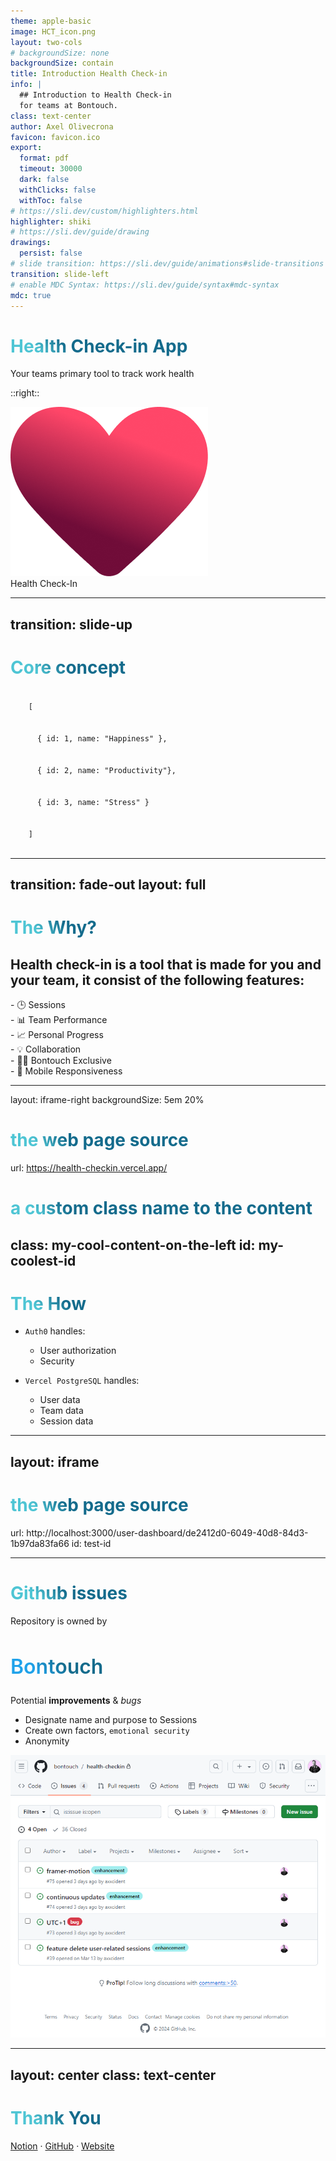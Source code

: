 ```yaml
---
theme: apple-basic
image: HCT_icon.png
layout: two-cols
# backgroundSize: none
backgroundSize: contain
title: Introduction Health Check-in
info: |
  ## Introduction to Health Check-in
  for teams at Bontouch.
class: text-center
author: Axel Olivecrona
favicon: favicon.ico
export:
  format: pdf
  timeout: 30000
  dark: false
  withClicks: false
  withToc: false
# https://sli.dev/custom/highlighters.html
highlighter: shiki
# https://sli.dev/guide/drawing
drawings:
  persist: false
# slide transition: https://sli.dev/guide/animations#slide-transitions
transition: slide-left
# enable MDC Syntax: https://sli.dev/guide/syntax#mdc-syntax
mdc: true
---
```


# Health Check-in App

Your teams primary tool to track work health

::right::

<div class='w-full h-full relative'>
  <div class="relative">
      <img
        v-motion
        :initial="{ y: -700, x: 0, scale: 0.9 }"
        :click-1="{ y: -100, x: 0, scale: 0.7, transition: { duration: 1000 } }"
        class="absolute inset-0 z-20"
        src="/heart.png"
        alt=""
      />
      <LightOrDark>
        <template #dark>
          <img
            v-motion
            :initial="{ x: -57, opacity: 0, scale: 0.7 }"
            :click-1="{ x: -57, y: 70, opacity: 1, scale: 0.4, transition: { duration: 1200 } }"
            class="absolute inset-0 z-0"
            src="/Heartground_black.svg"
            alt=""
          />
        </template>
        <template #light>
          <img
            v-motion
            :initial="{ x: -57, opacity: 0, scale: 0.9 }"
            :click-1="{ x: -57, y: 70, opacity: 1, scale: 0.5, transition: { duration: 1200 } }"
            class="absolute inset-0 z-1"
            src="/heartground_white.svg"
            alt=""
          />
        </template>
      </LightOrDark>
    </div>
    <div
      class="text-5xl absolute top-14 left-40 text-[#2B90B6] z-10"
      v-motion
      :initial="{ x: -80, opacity: 0}"
      :click-2="{ x: 25, opacity: 1, transition: { delay: 500, duration: 1000 } }">
      Health Check-In
    </div>
  </div>

<style>
  .grid-cols-2 {
    display: flex;
    justify-content: center;
    align-items: center;
  }
</style>

<!--
It's important that members of a team work in an effient way that is also good for the health in the long term. With todays presentation I'm going to talk about the health check-in App that will allow you to keep track of your teams and yourselfs work health regarding Happiness, Productivity and Stress. Let's check it out!
-->

---
transition: slide-up
---

# Core concept

<div class="flex flex-col justify-center relative w-full">
  <code class="w-full">
    [
      <br>
      { id: 1, name: "Happiness" },
      <br>
      { id: 2, name: "Productivity"},
      <br>
      { id: 3, name: "Stress" }
      <br>
    ]
  </code>
  <div class="w-full h-full">
      <div
        v-motion
        :initial="{ x: -300, opacity: 0, scale: 0.5 }"
        :click-1="{ x: 0, y: 130, opacity: 1, scale: 0.9, transition: { duration: 600 } }"
        class="absolute left-0 top-0 z-1 w-full h-[300px] bg-white opacity-20 rounded-md px-4 mx-4"
      >
        <Chart/>
      </div>
  </div>
</div>

<style>
  .chart-container canvas {
    background-color: rgba(255, 255, 255, 1); /* White background color */
  }
</style>

<!--
Presenter note with **bold**, *italic*, and ~~striked~~ text.

Also, HTML elements are valid:
<div class="flex w-full">
  <span style="flex-grow: 1;">Left content</span>
  <span>Right content</span>
</div>
-->

---
transition: fade-out
layout: full
---

# The Why?

<h2 class="p-4 mb-3">Health check-in is a tool that is made for you and your team, it consist of the following features:</h2>
    <div
      class="text-4xl absolute top-14 left-40"
      v-motion
      :initial="{ x: -100, opacity: 0}"
      :click-1="{ x: -85, y:135, opacity: 1, transition: { delay: 500, duration: 1000 } }">
- 🕒 Sessions
    </div>
    <div
      class="text-4xl absolute top-14 left-40"
      v-motion
      :initial="{ x: -100, opacity: 0}"
      :click-2="{ x: -85, y:235, opacity: 1, transition: { delay: 500, duration: 1000 } }">
- 📊 Team Performance
    </div>
    <div
      class="text-4xl absolute top-14 left-40"
      v-motion
      :initial="{ x: -100, opacity: 0}"
      :click-3="{ x: -85, y:335, opacity: 1, transition: { delay: 500, duration: 1000 } }">
- 📈 Personal Progress
    </div>
    <div
      class="text-4xl absolute top-14 left-40"
      v-motion
      :initial="{ x: -100, opacity: 0}"
      :click-4="{ x: 315, y:135, opacity: 1, transition: { delay: 300, duration: 1000 } }">
- 💡 Collaboration
    </div>
    <div
      class="text-4xl absolute top-14 left-40"
      v-motion
      :initial="{ x: -100, opacity: 0}"
      :click-4="{ x: 315, y:235, opacity: 1, transition: { delay: 500, duration: 1000 } }">
- 🧑‍💻 Bontouch Exclusive
    </div>
    <div
      class="text-4xl absolute top-14 left-40"
      v-motion
      :initial="{ x: -100, opacity: 0}"
      :click-4="{ x: 315, y:335, opacity: 1, transition: { delay: 700, duration: 1000 } }">
- 🤳 Mobile Responsiveness
    </div>

<style>
h1 {
  background-color: #2B90B6;
  background-image: linear-gradient(45deg, #4EC5D4 10%, #146b8c 20%);
  background-size: 100%;
  -webkit-background-clip: text;
  -moz-background-clip: text;
  -webkit-text-fill-color: transparent;
  -moz-text-fill-color: transparent;
}
</style>

<!--
1. Make sessions as points in time (Retro, Sprint planning) where you'd like a team to input their health factors
2. Track the health of your team(s) over time
3. Your inputs that you fill in per session/team is stored on your individual page where you can track it
4. Join any team you like, or create your own
5. Only a valid bontouch email adress can sign up
6. Made for mobile screens
-->

---
layout: iframe-right
backgroundSize: 5em 20%

# the web page source
url: https://health-checkin.vercel.app/

# a custom class name to the content
class: my-cool-content-on-the-left
id: my-coolest-id
---

<div class="">

# The How

- `Auth0` handles:

  - User authorization
  - Security

- `Vercel PostgreSQL` handles:

  - User data
  - Team data
  - Session data

</div>

---
layout: iframe
---

# the web page source

url: http://localhost:3000/user-dashboard/de2412d0-6049-40d8-84d3-1b97da83fa66
id: test-id

---

# Github issues

<article class="flex justify-between">
  <div>
    <p class="">Repository is owned by <h2 id="bontouch"> Bontouch</h2></p>
    <span>Potential <strong>improvements</strong> & <i>bugs</i></span>
    <div>
      <ul>
        <li v-click class="py-2 pt-4">Designate <span class="underline">name</span> and <span class="underline">purpose</span> to Sessions</li>
        <li v-click class="py-2">Create own factors, <code>emotional security</code></li>
        <li v-click class="py-2">Anonymity</li>
      </ul>
    </div>
  </div>
  <div class="w-[55%] h-[100%]">
    <img src="/GH_Issues.png" alt="" class="rounded-md" />
  </div>
</article>

<style>
#bontouch {
  font-weight: 600;
  display: flex;
  font-size: 2rem !important;
  background-color: #2B90B6;
  background-image: linear-gradient(45deg, #1FA2EA 10%, #146b8c 20%);
  background-size: 100%;
  -webkit-background-clip: text;
  -moz-background-clip: text;
  -webkit-text-fill-color: transparent;
  -moz-text-fill-color: transparent;
}
</style>

---
layout: center
class: text-center
---

# Thank You

[Notion](https://www.notion.so/bontouch/Web-intern-project-Team-health-checkin-9acd5e321c684bf38e5386e1f8a2d2dc) · [GitHub](https://github.com/bontouch/health-checkin) · [Website](https://health-checkin.vercel.app)
